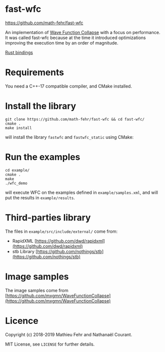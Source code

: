 # fast-wfc

https://github.com/math-fehr/fast-wfc

An implementation of [Wave Function Collapse](https://github.com/mxgmn/WaveFunctionCollapse) with a focus on performance.
It was called fast-wfc because at the time it introduced optimizations improving the execution time by an order of magnitude.

[Rust bindings](https://github.com/rickyhan/fastwfc-rs)

# Requirements

You need a C++-17 compatible compiler, and CMake installed.

# Install the library

```
git clone https://github.com/math-fehr/fast-wfc && cd fast-wfc/
cmake .
make install
```

will install the library `fastwfc` and `fastwfc_static` using CMake:

# Run the examples

```
cd example/
cmake .
make
./wfc_demo
```

will execute WFC on the examples defined in `example/samples.xml`, and will put the results in `example/results`.

# Third-parties library

The files in `example/src/include/external/` come from:
* RapidXML [https://github.com/dwd/rapidxml](https://github.com/dwd/rapidxml)
* stb Library [https://github.com/nothings/stb](https://github.com/nothings/stb)

# Image samples

The image samples come from [https://github.com/mxgmn/WaveFunctionCollapse](https://github.com/mxgmn/WaveFunctionCollapse)

# Licence 

Copyright (c) 2018-2019 Mathieu Fehr and Nathanaël Courant.

MIT License, see `LICENSE` for further details.
